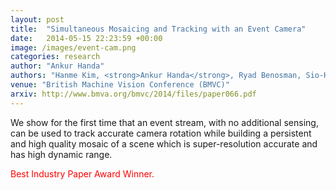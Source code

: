 ```yaml
---
layout: post
title:  "Simultaneous Mosaicing and Tracking with an Event Camera"
date:   2014-05-15 22:23:59 +00:00
image: /images/event-cam.png
categories: research
author: "Ankur Handa"
authors: "Hanme Kim, <strong>Ankur Handa</strong>, Ryad Benosman, Sio-Hoi Ieng, Andrew J. Davison"
venue: "British Machine Vision Conference (BMVC)"
arxiv: http://www.bmva.org/bmvc/2014/files/paper066.pdf
---
```

We show for the first time that an event stream, with no additional sensing, can be used to track accurate camera rotation while building a persistent and high quality mosaic of a scene which is super-resolution accurate and has high dynamic range. 
<p><font color="red"> Best Industry Paper Award Winner. </font></p> 
